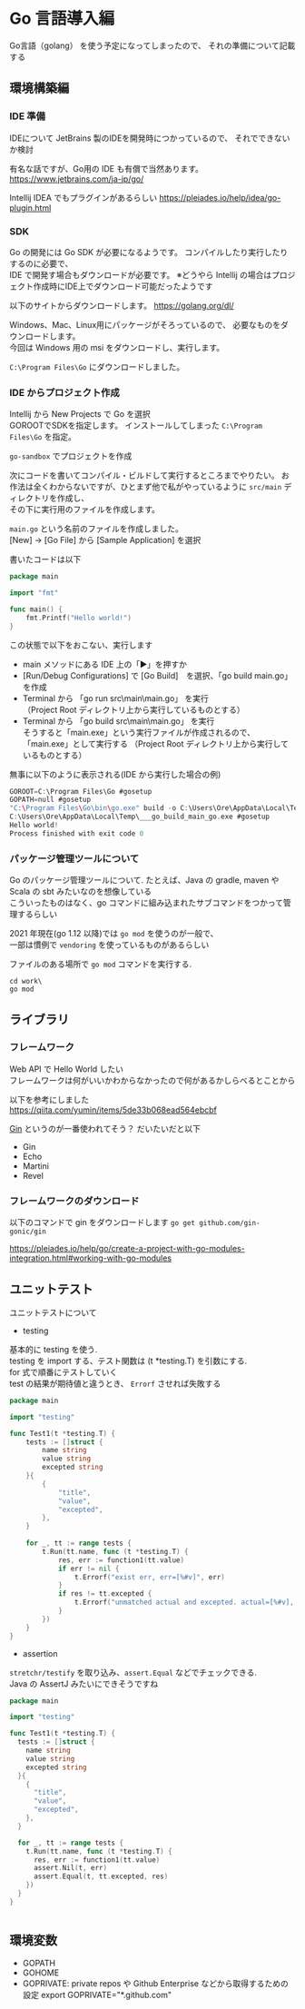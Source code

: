 # Go 言語導入編

Go言語（golang） を使う予定になってしまったので、
それの準備について記載する

## 環境構築編
### IDE 準備

IDEについて
JetBrains 製のIDEを開発時につかっているので、
それでできないか検討

有名な話ですが、Go用の IDE も有償で当然あります。
https://www.jetbrains.com/ja-jp/go/

Intellij IDEA でもプラグインがあるらしい
https://pleiades.io/help/idea/go-plugin.html

### SDK

Go の開発には Go SDK が必要になるようです。
コンパイルしたり実行したりするのに必要で、  
IDE で開発す場合もダウンロードが必要です。
※どうやら Intellij の場合はプロジェクト作成時にIDE上でダウンロード可能だったようです

以下のサイトからダウンロードします。
https://golang.org/dl/

Windows、Mac、Linux用にパッケージがそろっているので、
必要なものをダウンロードします。  
今回は Windows 用の msi をダウンロードし、実行します。

`C:\Program Files\Go` にダウンロードしました。

### IDE からプロジェクト作成

Intellij から New Projects で Go を選択  
GOROOTでSDKを指定します。
インストールしてしまった `C:\Program Files\Go` を指定。

`go-sandbox` でプロジェクトを作成

次にコードを書いてコンパイル・ビルドして実行するところまでやりたい。
お作法は全くわからないですが、ひとまず他で私がやっているように `src/main` ディレクトリを作成し、  
その下に実行用のファイルを作成します。  

`main.go` という名前のファイルを作成しました。  
[New] -> [Go File] から [Sample Application] を選択  

書いたコードは以下
```go
package main

import "fmt"

func main() {
	fmt.Printf("Hello world!")
}
```

この状態で以下をおこない、実行します
- main メソッドにある IDE 上の「▶」を押すか
- [Run/Debug Configurations] で [Go Build]　を選択、「go build main.go」 を作成
- Terminal から 「go run src\main\main.go」 を実行   
  （Project Root ディレクトリ上から実行しているものとする）
- Terminal から 「go build src\main\main.go」 を実行  
  そうすると「main.exe」という実行ファイルが作成されるので、「main.exe」として実行する
  （Project Root ディレクトリ上から実行しているものとする）

無事に以下のように表示される(IDE から実行した場合の例)
```go
GOROOT=C:\Program Files\Go #gosetup
GOPATH=null #gosetup
"C:\Program Files\Go\bin\go.exe" build -o C:\Users\Ore\AppData\Local\Temp\___go_build_main_go.exe C:/Users/Ore/work/go/go-sandbox/src/main/main.go #gosetup
C:\Users\Ore\AppData\Local\Temp\___go_build_main_go.exe #gosetup
Hello world!
Process finished with exit code 0
```

### パッケージ管理ツールについて

Go のパッケージ管理ツールについて.
たとえば、Java の gradle, maven や Scala の sbt みたいなのを想像している  
こういったものはなく、go コマンドに組み込まれたサブコマンドをつかって管理するらしい  

2021 年現在(go 1.12 以降)では `go mod` を使うのが一般で、  
一部は慣例で `vendoring` を使っているものがあるらしい

ファイルのある場所で `go mod` コマンドを実行する.  
```shell
cd work\
go mod
```

## ライブラリ
### フレームワーク

Web API で Hello World したい  
フレームワークは何がいいかわからなかったので何があるかしらべるとことから

以下を参考にしました
https://qiita.com/yumin/items/5de33b068ead564ebcbf

[Gin](https://github.com/gin-gonic/gin) というのが一番使われてそう？
だいたいだと以下
- Gin
- Echo
- Martini
- Revel

### フレームワークのダウンロード

以下のコマンドで gin をダウンロードします
`go get github.com/gin-gonic/gin`

https://pleiades.io/help/go/create-a-project-with-go-modules-integration.html#working-with-go-modules

## ユニットテスト

ユニットテストについて

- testing

基本的に testing を使う.  
testing を import する、テスト関数は (t *testing.T) を引数にする.  
for 式で順番にテストしていく  
test の結果が期待値と違うとき、 `Errorf` させれば失敗する  

```go
package main

import "testing"

func Test1(t *testing.T) {
	tests := []struct {
		name string
		value string
		excepted string
    }{
        {
            "title",
            "value",
            "excepted",
        },
    }
    
    for _, tt := range tests {
        t.Run(tt.name, func (t *testing.T) {
            res, err := function1(tt.value)
            if err != nil {
                t.Errorf("exist err, err=[%#v]", err)
            }
            if res != tt.excepted {
                t.Errorf("unmatched actual and excepted. actual=[%#v], excepted=[%#v]", res, tt.excepted)
            }
        })
    }
}
```

- assertion

`stretchr/testify` を取り込み、`assert.Equal` などでチェックできる.  
Java の AssertJ みたいにできそうですね  

```go
package main

import "testing"

func Test1(t *testing.T) {
  tests := []struct {
    name string
    value string
    excepted string
  }{
    {
      "title",
      "value",
      "excepted",
    },
  }

  for _, tt := range tests {
    t.Run(tt.name, func (t *testing.T) {
      res, err := function1(tt.value)
      assert.Nil(t, err)
      assert.Equal(t, tt.excepted, res)
    })
  }	  
}
```

```go

```

## 環境変数

- GOPATH
- GOHOME
- GOPRIVATE: private repos や Github Enterprise などから取得するための設定
  export GOPRIVATE="*.github.com"
